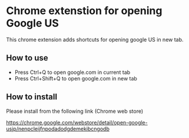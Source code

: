 # Chrome extenstion for opening Google US
This chrome extension adds shortcuts for opening google US in new tab.

## How to use
- Press Ctrl+Q to open google.com in current tab
- Press Ctrl+Shift+Q to open google.com in new tab

## How to install
Please install from the following link (Chrome web store)

https://chrome.google.com/webstore/detail/open-google-usjp/nenpcleijfnpodadodgdemekibcngodb


